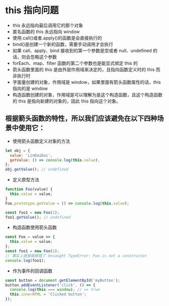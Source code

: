 # this 指向问题

- this 永远指向最后调用它的那个对象
- 匿名函数的 this 永远指向 window
- 使用.call()或者.apply()的函数是会直接执行的
- bind()是创建一个新的函数，需要手动调用才会执行
- 如果 call、apply、bind 接收到的第一个参数是空或者 null、undefined 的话，则会忽略这个参数
- forEach、map、filter 函数的第二个参数也是能显式绑定 this 的
- 箭头函数里面的 this 是由外层作用域来决定的，且指向函数定义时的 this 而非执行时
- 字面量创建的对象，作用域是 window，如果里面有箭头函数属性的话，this 指向的是 window
- 构造函数创建的对象，作用域是可以理解为是这个构造函数，且这个构造函数的 this 是指向新建的对象的，因此 this 指向这个对象。

## 根据箭头函数的特性，所以我们应该避免在以下四种场景中使用它：

- 使用箭头函数定义对象的方法

```js
let obj = {
  value: 'LinDaiDai',
  getValue: () => console.log(this.value),
};
obj.getValue(); // undefined
```

- 定义原型方法

```js
function Foo(value) {
  this.value = value;
}
Foo.prototype.getValue = () => console.log(this.value);

const foo1 = new Foo(1);
foo1.getValue(); // undefined
```

- 构造函数使用箭头函数

```js
const Foo = value => {
  this.value = value;
};
const foo1 = new Foo(1);
// 事实上直接就报错了 Uncaught TypeError: Foo is not a constructor
console.log(foo1);
```

- 作为事件的回调函数

```js
const button = document.getElementById('myButton');
button.addEventListener('click', () => {
  console.log(this === window); // => true
  this.innerHTML = 'Clicked button';
});
```
